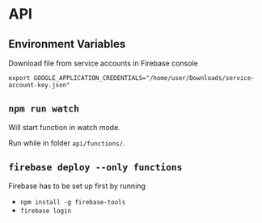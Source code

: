 # API

## Environment Variables

Download file from service accounts in Firebase console

`export GOOGLE_APPLICATION_CREDENTIALS="/home/user/Downloads/service-account-key.json"`

## `npm run watch`

Will start function in watch mode.

Run while in folder `api/functions/`.

## `firebase deploy --only functions`

Firebase has to be set up first by running

- `npm install -g firebase-tools`
- `firebase login`
